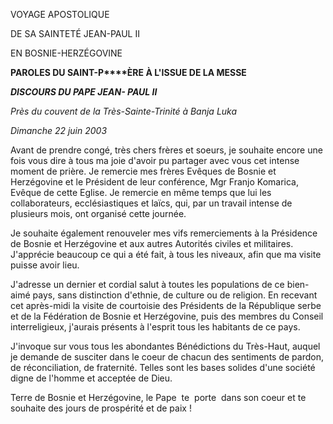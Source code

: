 VOYAGE APOSTOLIQUE

DE SA SAINTETÉ JEAN-PAUL II

EN BOSNIE-HERZÉGOVINE

**PAROLES DU SAINT-P****ÈRE À L'ISSUE DE LA MESSE**

***DISCOURS DU PAPE JEAN- PAUL II***

*Près du couvent de la Très-Sainte-Trinité à Banja Luka*

*Dimanche 22 juin 2003*

Avant de prendre congé, très chers frères et soeurs, je souhaite encore une fois vous dire à tous ma joie d'avoir pu partager avec vous cet intense moment de prière. Je remercie mes frères Evêques de Bosnie et Herzégovine et le Président de leur conférence, Mgr Franjo Komarica, Evêque de cette Eglise. Je remercie en même temps que lui les collaborateurs, ecclésiastiques et laïcs, qui, par un travail intense de plusieurs mois, ont organisé cette journée.

Je souhaite également renouveler mes vifs remerciements à la Présidence de Bosnie et Herzégovine et aux autres Autorités civiles et militaires. J'apprécie beaucoup ce qui a été fait, à tous les niveaux, afin que ma visite puisse avoir lieu.

J'adresse un dernier et cordial salut à toutes les populations de ce bien-aimé pays, sans distinction d'ethnie, de culture ou de religion. En recevant cet après-midi la visite de courtoisie des Présidents de la République serbe et de la Fédération de Bosnie et Herzégovine, puis des membres du Conseil interreligieux, j'aurais présents à l'esprit tous les habitants de ce pays.

J'invoque sur vous tous les abondantes Bénédictions du Très-Haut, auquel je demande de susciter dans le coeur de chacun des sentiments de pardon, de réconciliation, de fraternité. Telles sont les bases solides d'une société digne de l'homme et acceptée de Dieu.

Terre de Bosnie et Herzégovine, le Pape  te  porte  dans son coeur et te souhaite des jours de prospérité et de paix !